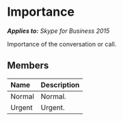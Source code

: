 
# Importance 


 _**Applies to:** Skype for Business 2015_

Importance of the conversation or call.


## Members





|**Name**|**Description**|
|:-----|:-----|
|Normal|Normal.|
|Urgent|Urgent.|
